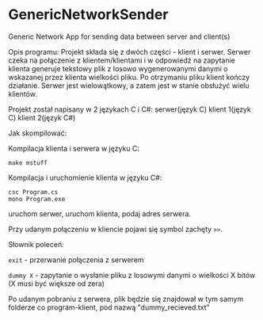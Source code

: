 # GenericNetworkSender
Generic Network App for sending data between server and client(s)


Opis programu:
Projekt składa się z dwóch części - klient i serwer. Serwer czeka na połączenie z klientem/klientami
i w odpowiedź na zapytanie klienta generuje tekstowy plik z losowo wygenerowanymi danymi o wskazanej
przez klienta wielkości pliku. Po otrzymaniu pliku klient kończy działanie. Serwer jest wielowątkowy,
a zatem jest w stanie obsłużyć wielu klientów.


Projekt został napisany w 2 językach C i C#:
serwer(język C)
klient 1(język C)
klient 2(język C#)


Jak skompilować:

Kompilacja klienta i serwera w języku C:
```
make mstuff
```

Kompilacja  i uruchomienie klienta w języku C#:
```
csc Program.cs
mono Program.exe
```

uruchom serwer, uruchom klienta, podaj adres serwera.

Przy udanym połączeniu w kliencie pojawi się symbol zachęty ```>>```.

Słownik poleceń:

```exit``` - przerwanie połączenia z serwerem

```dummy X``` - zapytanie o wysłanie pliku z losowymi danymi o wielkości X bitów (X musi być większe od zera)

Po udanym pobraniu z serwera, plik będzie się znajdował w tym samym folderze co program-klient, pod nazwą "dummy_recieved.txt" 


